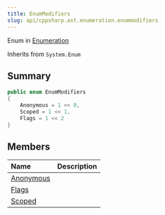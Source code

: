 ```yaml
---
title: EnumModifiers
slug: api/cppsharp.ast.enumeration.enummodifiers
---
```

Enum in [Enumeration](/api/cppsharp/ast/enumeration)

Inherits from `System.Enum`

## Summary



```csharp
public enum EnumModifiers
{
    Anonymous = 1 << 0,
    Scoped = 1 << 1,
    Flags = 1 << 2
}
```

## Members

|Name|Description|
|:---|:---|
|[Anonymous](/api/cppsharp/ast/enumeration/enummodifiers/anonymous)||
|[Flags](/api/cppsharp/ast/enumeration/enummodifiers/flags)||
|[Scoped](/api/cppsharp/ast/enumeration/enummodifiers/scoped)||

